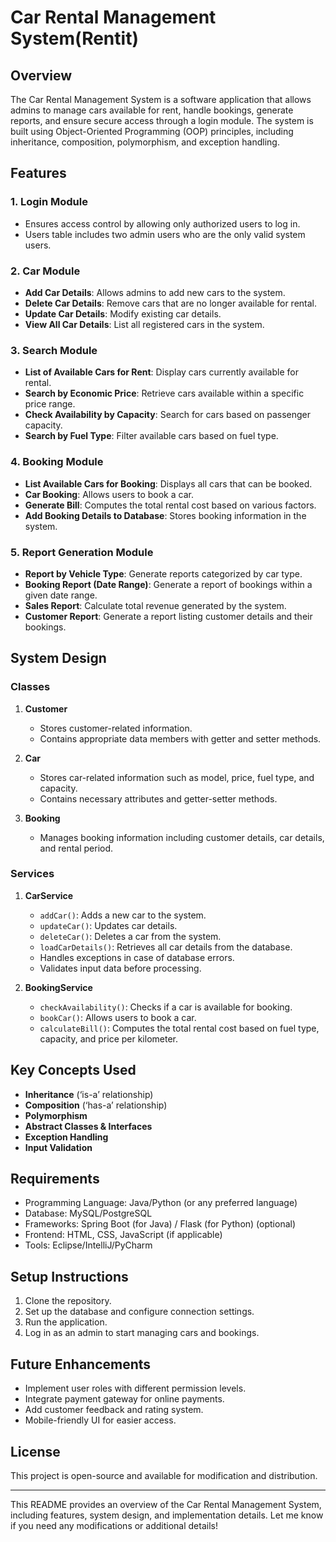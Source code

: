 # Car Rental Management System(Rentit)

## Overview
The Car Rental Management System is a software application that allows admins to manage cars available for rent, handle bookings, generate reports, and ensure secure access through a login module. The system is built using Object-Oriented Programming (OOP) principles, including inheritance, composition, polymorphism, and exception handling.

## Features

### 1. Login Module
- Ensures access control by allowing only authorized users to log in.
- Users table includes two admin users who are the only valid system users.

### 2. Car Module
- **Add Car Details**: Allows admins to add new cars to the system.
- **Delete Car Details**: Remove cars that are no longer available for rental.
- **Update Car Details**: Modify existing car details.
- **View All Car Details**: List all registered cars in the system.

### 3. Search Module
- **List of Available Cars for Rent**: Display cars currently available for rental.
- **Search by Economic Price**: Retrieve cars available within a specific price range.
- **Check Availability by Capacity**: Search for cars based on passenger capacity.
- **Search by Fuel Type**: Filter available cars based on fuel type.

### 4. Booking Module
- **List Available Cars for Booking**: Displays all cars that can be booked.
- **Car Booking**: Allows users to book a car.
- **Generate Bill**: Computes the total rental cost based on various factors.
- **Add Booking Details to Database**: Stores booking information in the system.

### 5. Report Generation Module
- **Report by Vehicle Type**: Generate reports categorized by car type.
- **Booking Report (Date Range)**: Generate a report of bookings within a given date range.
- **Sales Report**: Calculate total revenue generated by the system.
- **Customer Report**: Generate a report listing customer details and their bookings.

## System Design

### Classes
1. **Customer**
   - Stores customer-related information.
   - Contains appropriate data members with getter and setter methods.

2. **Car**
   - Stores car-related information such as model, price, fuel type, and capacity.
   - Contains necessary attributes and getter-setter methods.

3. **Booking**
   - Manages booking information including customer details, car details, and rental period.

### Services
1. **CarService**
   - `addCar()`: Adds a new car to the system.
   - `updateCar()`: Updates car details.
   - `deleteCar()`: Deletes a car from the system.
   - `loadCarDetails()`: Retrieves all car details from the database.
   - Handles exceptions in case of database errors.
   - Validates input data before processing.

2. **BookingService**
   - `checkAvailability()`: Checks if a car is available for booking.
   - `bookCar()`: Allows users to book a car.
   - `calculateBill()`: Computes the total rental cost based on fuel type, capacity, and price per kilometer.

## Key Concepts Used
- **Inheritance** (‘is-a’ relationship)
- **Composition** (‘has-a’ relationship)
- **Polymorphism**
- **Abstract Classes & Interfaces**
- **Exception Handling**
- **Input Validation**

## Requirements
- Programming Language: Java/Python (or any preferred language)
- Database: MySQL/PostgreSQL
- Frameworks: Spring Boot (for Java) / Flask (for Python) (optional)
- Frontend: HTML, CSS, JavaScript (if applicable)
- Tools: Eclipse/IntelliJ/PyCharm

## Setup Instructions
1. Clone the repository.
2. Set up the database and configure connection settings.
3. Run the application.
4. Log in as an admin to start managing cars and bookings.

## Future Enhancements
- Implement user roles with different permission levels.
- Integrate payment gateway for online payments.
- Add customer feedback and rating system.
- Mobile-friendly UI for easier access.

## License
This project is open-source and available for modification and distribution.

---

This README provides an overview of the Car Rental Management System, including features, system design, and implementation details. Let me know if you need any modifications or additional details!

